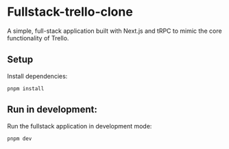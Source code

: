 # Fullstack-trello-clone
A simple, full-stack application built with Next.js and tRPC to mimic the core functionality of Trello. 

## Setup
Install dependencies:
```
pnpm install
```

## Run in development:
Run the fullstack application in development mode:
```
pnpm dev
```
